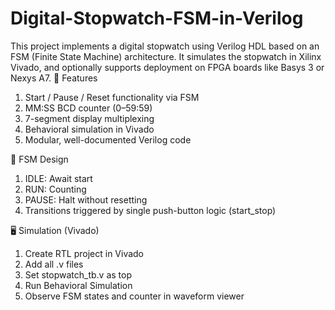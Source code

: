 # Digital-Stopwatch-FSM-in-Verilog
This project implements a digital stopwatch using Verilog HDL based on an FSM (Finite State Machine) architecture. It simulates the stopwatch in Xilinx Vivado, and optionally supports deployment on FPGA boards like Basys 3 or Nexys A7.
📌 Features
1. Start / Pause / Reset functionality via FSM
2. MM:SS BCD counter (0–59:59)
3. 7-segment display multiplexing
4. Behavioral simulation in Vivado
5. Modular, well-documented Verilog code

🧠 FSM Design
1. IDLE: Await start
2. RUN: Counting
3. PAUSE: Halt without resetting
4. Transitions triggered by single push-button logic (start_stop)

🖥️ Simulation (Vivado)
1. Create RTL project in Vivado
2. Add all .v files
3. Set stopwatch_tb.v as top
4. Run Behavioral Simulation
5. Observe FSM states and counter in waveform viewer
